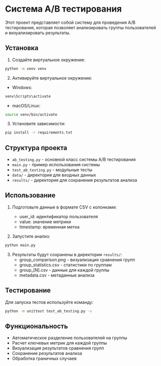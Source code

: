# Система A/B тестирования

Этот проект представляет собой систему для проведения A/B тестирования, которая позволяет анализировать группы пользователей и визуализировать результаты.

## Установка

1. Создайте виртуальное окружение:
```bash
python -m venv venv
```

2. Активируйте виртуальное окружение:
- Windows:
```bash
venv\Scripts\activate
```
- macOS/Linux:
```bash
source venv/bin/activate
```

3. Установите зависимости:
```bash
pip install -r requirements.txt
```

## Структура проекта

- `ab_testing.py` - основной класс системы A/B тестирования
- `main.py` - пример использования системы
- `test_ab_testing.py` - модульные тесты
- `data/` - директория для входных данных
- `results/` - директория для сохранения результатов анализа

## Использование

1. Подготовьте данные в формате CSV с колонками:
   - user_id: идентификатор пользователя
   - value: значение метрики
   - timestamp: временная метка

2. Запустите анализ:
```bash
python main.py
```

3. Результаты будут сохранены в директории `results/`:
   - group_comparison.png - визуализация сравнения групп
   - group_statistics.csv - статистики по группам
   - group_[N].csv - данные для каждой группы
   - metadata.csv - метаданные анализа

## Тестирование

Для запуска тестов используйте команду:
```bash
python -m unittest test_ab_testing.py -v
```

## Функциональность

- Автоматическое разделение пользователей на группы
- Расчет ключевых метрик для каждой группы
- Визуализация результатов сравнения групп
- Сохранение результатов анализа
- Обработка граничных случаев 